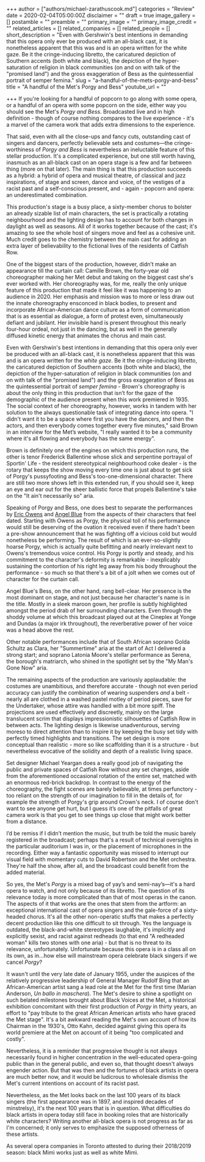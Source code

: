 +++
author = ["authors/michael-zarathuscook.md"]
categories = "Review"
date = 2020-02-04T05:00:00Z
disclaimer = ""
draft = true
image_gallery = []
postamble = ""
preamble = ""
primary_image = ""
primary_image_credit = ""
related_articles = []
related_companies = []
related_people = []
short_description = "Even with Gershwin's best intentions in demanding that this opera only ever be produced with an all-black cast, it is nonetheless apparent that this was and is an opera written for the white gaze. Be it the cringe-inducing libretto, the caricatured depiction of Southern accents (both white and black), the depiction of the hyper-saturation of religion in black communities (on and on with talk of the \"promised land\") and the gross exaggeration of Bess as the quintessential portrait of semper femina."
slug = "a-handful-of-the-mets-porgy-and-bess"
title = "A handful of the Met's Porgy and Bess"
youtube_url = ""

+++
If you're looking for a handful of popcorn to go along with some opera, or a handful of an opera with some popcorn on the side, either way you should see the Met's _Porgy and Bess_. Broadcasted live and in high definition - though of course nothing compares to the live experience - it's a marvel of the camera work that adds extra dimensions to the experience.

That said, even with all the close-ups and fancy cuts, outstanding cast of singers and dancers, perfectly believable sets and costumes—the cringe-worthiness of _Porgy and Bess_ is nevertheless an ineluctable feature of this stellar production. It's a complicated experience, but one still worth having, inasmuch as an all-black cast on an opera stage is a few and far between thing (more on that later). The main thing is that this production succeeds as a hybrid: a hybrid of opera and musical theatre, of classical and jazz inspirations, of stage and screen, dance and voice, of the vestiges of a racist past and a self-conscious present, and - again - popcorn and opera: an underestimated combination.

This production's stage is a busy place, a sixty-member chorus to bolster an already sizable list of main characters, the set is practically a rotating neighbourhood and the lighting design has to account for both changes in daylight as well as seasons. All of it works together because of the cast; it's amazing to see the whole host of singers move and feel as a cohesive unit. Much credit goes to the chemistry between the main cast for adding an extra layer of believability to the fictional lives of the residents of Catfish Row.

One of the biggest stars of the production, however, didn’t make an appearance till the curtain call: Camille Brown, the forty-year old choreographer making her Met debut and taking on the biggest cast she's ever worked with. Her choreography was, for me, really the only unique feature of this production that made it feel like it was happening to an audience in 2020. Her emphasis and mission was to more or less draw out the innate choreography ensconced in black bodies, to present and incorporate African-American dance culture as a form of communication that is as essential as dialogue, a form of protest even, simultaneously defiant and jubilant. Her invisible hand is present throughout this nearly four-hour ordeal, not just in the dancing, but as well in the generally diffused kinetic energy that animates the chorus and main cast.

Even with Gershwin's best intentions in demanding that this opera only ever be produced with an all-black cast, it is nonetheless apparent that this was and is an opera written for the _white gaze_. Be it the cringe-inducing libretto, the caricatured depiction of Southern accents (both white and black), the depiction of the hyper-saturation of religion in black communities (on and on with talk of the "promised land") and the gross exaggeration of Bess as the quintessential portrait of _semper femina_ - Brown's choreography is about the only thing in this production that isn’t for the gaze of the demographic of the audience present when this work premiered in 1935. The social context of her choreography, however, works in tandem with her solution to the always questionable task of integrating dance into opera. "I didn't want it to be a space where first you have the dancers, and then the actors, and then everybody comes together every five minutes," said Brown in an interview for the Met’s website, "I really wanted it to be a community where it's all flowing and everybody has the same energy".

Brown is definitely one of the engines on which this production runs, the other is tenor Frederick Ballentine whose slick and serpentine portrayal of Sportin' Life - the resident stereotypical neighbourhood coke dealer - is the rotary that keeps the show moving every time one is just about to get sick of Porgy's pussyfooting and Bess's too-one-dimensional character. There are still two more shows left in this extended run, if you should see it, keep an eye and ear out for the sheer ballistic force that propels Ballentine's take on the "It ain't necessarily so" aria.

Speaking of Porgy and Bess, one does best to separate the performances by [Eric Owens](/scene/people/eric-owens/) and [Angel Blue](/spotlight-on-angel-blue/) from the aspects of their characters that feel dated. Starting with Owens as Porgy, the physical toll of his performance would still be deserving of the ovation it received even if there hadn't been a pre-show announcement that he was fighting off a vicious cold but would nonetheless be performing. The result of which is an ever-so-slightly hoarse Porgy, which is actually quite befitting and nearly irrelevant next to Owens's tremendous voice control. His Porgy is portly and steady, and his commitment to the character's deformity is remarkable - inexplicably sustaining the contortion of his right leg away from his body throughout the performance - so much so that there's a bit of a jolt when we comes out of character for the curtain call.

Angel Blue's Bess, on the other hand, rang bell-clear. Her presence is the most dominant on stage, and not just because her character's name is in the title. Mostly in a sleek maroon gown, her profile is subtly highlighted amongst the period drab of her surrounding characters. Even through the shoddy volume at which this broadcast played out at the Cineplex at Yonge and Dundas (a major irk throughout), the reverberative power of her voice was a head above the rest.

Other notable performances include that of South African soprano Golda Schultz as Clara, her "Summertime" aria at the start of Act I delivered a strong start; and soprano Latonia Moore's stellar performance as Serena, the borough's matriarch, who shined in the spotlight set by the "My Man's Gone Now" aria.

The remaining aspects of the production are variously applaudable: the costumes are unambitious, and therefore accurate - though not even period accuracy can justify the combination of wearing suspenders _and_ a belt - nearly all are clothed in a washed pastel motley of period pieces, save for the Undertaker, whose attire was handled with a bit more spiff. The projections are used effectively and discreetly, mainly on the large translucent scrim that displays impressionistic silhouettes of Catfish Row in between acts. The lighting design is likewise unadventurous, serving moreso to direct attention than to inspire it by keeping the busy set tidy with perfectly timed highlights and transitions. The set design is more conceptual than realistic - more so like scaffolding than it is a structure - but nevertheless evocative of the solidity and depth of a realistic living space. 

Set designer Michael Yeargan does a really good job of navigating the public and private spaces of Catfish Row without any set changes, aside from the aforementioned occasional rotation of the entire set, matched with an enormous red-brick backdrop. In contrast to the  energy of the choreography, the fight scenes are barely believable, at times perfunctory - too reliant on the strength of our imagination to fill in the details of, for example the strength of Porgy's grip around Crown's neck. I of course don't want to see anyone get hurt, but I guess it’s one of the pitfalls of great camera work is that you get to see things up close that might work better from a distance. 

I’d be remiss if I didn’t mention the music, but truth be told the music barely registered in the broadcast; perhaps that's a result of technical oversights in the particular auditorium I was in, or the placement of microphones in the recording. Either way a fantastic opportunity was missed to interrupt our visual field with momentary cuts to David Robertson and the Met orchestra. They're half the show, after all, and the broadcast could benefit from the added material.

So yes, the Met's _Porgy_ is a mixed bag of yay’s and semi-nay’s—it's a hard opera to watch, and not only because of its libretto. The question of its relevance today is more complicated than that of most operas in the canon. The aspects of it that works are the ones that stem from the artform: an exceptional international cast of opera singers and the gale-force of a sixty-headed chorus. It's all the other non-operatic stuffs that makes a perfectly decent production like this one difficult to sit through. Yes the language is outdated, the black-and-white stereotypes laughable, it's implicitly and explicitly sexist, and racist against redheads (to that end "A redheaded woman" kills two stones with one aria) - but that is no threat to its relevance, unfortunately. Unfortunate because this opera is in a class all on its own, as in...how else will mainstream opera celebrate black singers if we cancel _Porgy_?

It wasn't until the very late date of January 1955, under the auspices of the relatively progressive leadership of General Manager Rudolf Bing that an African-American artist sang a lead role at the Met for the first time (Marian Anderson, _Un ballo in maschera_). The Met's desire to shine a spotlight on such belated milestones brought about Black Voices at the Met, a historical exhibition concomitant with their first production of _Porgy_ in thirty years, an effort to "pay tribute to the great African American artists who have graced the Met stage". It's a bit awkward reading the Met's own account of how its Chairman in the 1930's, Otto Kahn, decided against giving this opera its world premiere at the Met on account of it being "too complicated and costly". 

Nevertheless, it is a reminder that progressive thought is not always necessarily found in higher concentration in the well-educated opera-going public than in the general public, and even so, that thought doesn't always engender action. But that was then and the fortunes of black artists in opera are much better now, and it would be ludicrous to wholesale dismiss the Met's current intentions on account of its racist past. 

Nevertheless, as the Met looks back on the last 100 years of its black singers (the first appearance was in 1897, and inspired decades of minstrelsy), it's the next 100 years that is in question. What difficulties do black artists in opera today still face in booking roles that are historically white characters? Writing another all-black opera is not progress as far as I'm concerned; it only serves to emphasize the supposed otherness of these artists. 

As several opera companies in Toronto attested to during their 2018/2019 season: black Mimì works just as well as white Mimì.